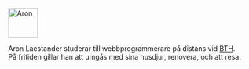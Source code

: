 <div class="byline">
        <img src="http://www.student.bth.se/~arla16/dbwebb-kurser/htmlphp/me/kmom06/me6/img/byline.jpg" alt="Aron" height="60">
        <p>Aron Laestander studerar till webbprogrammerare på distans vid <a href="http://bth.se">BTH</a>.<br />
        På fritiden gillar han att umgås med sina husdjur, renovera, och att resa.</p>
</div>
